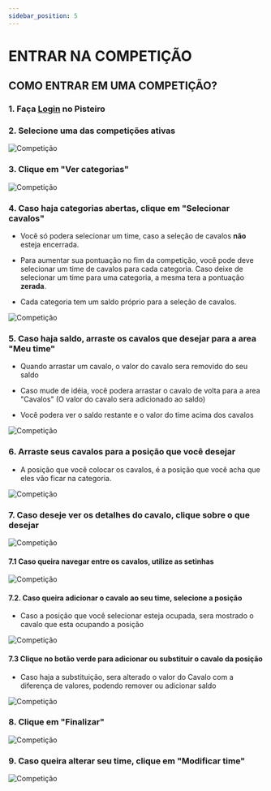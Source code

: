 ```yaml
---
sidebar_position: 5
---
```


# ENTRAR NA COMPETIÇÃO

## COMO ENTRAR EM UMA COMPETIÇÃO?

### 1. Faça [Login](login.md) no Pisteiro

### 2. Selecione uma das competições ativas

![Competição](/img/Plataforma/competi1.png)

### 3. Clique em "Ver categorias"

![Competição](/img/Plataforma/competi2.png)

### 4. Caso haja categorias abertas, clique em "Selecionar cavalos"

- Você só podera selecionar um time, caso a seleção de cavalos **não** esteja encerrada.

- Para aumentar sua pontuação no fim da competição, você pode deve selecionar um time de cavalos para cada categoria. Caso deixe de selecionar um time para uma categoria, a mesma tera a pontuação **zerada**.

- Cada categoria tem um saldo próprio para a seleção de cavalos.

![Competição](/img/Plataforma/competi3.png)

### 5. Caso haja saldo, arraste os cavalos que desejar para a area "Meu time"

- Quando arrastar um cavalo, o valor do cavalo sera removido do seu saldo

- Caso mude de idéia, você podera arrastar o cavalo de volta para a area "Cavalos" (O valor do cavalo sera adicionado ao saldo)

- Você podera ver o saldo restante e o valor do time acima dos cavalos

![Competição](/img/Plataforma/competi4.png)

### 6. Arraste seus cavalos para a posição que você desejar

- A posição que você colocar os cavalos, é a posição que você acha que eles vão ficar na categoria.

![Competição](/img/Plataforma/competi5.png)

### 7. Caso deseje ver os detalhes do cavalo, clique sobre o que desejar

![Competição](/img/Plataforma/competi6.png)

#### 7.1 Caso queira navegar entre os cavalos, utilize as setinhas

![Competição](/img/Plataforma/competi9.png)

#### 7.2. Caso queira adicionar o cavalo ao seu time, selecione a posição

- Caso a posição que você selecionar esteja ocupada, sera mostrado o cavalo que esta ocupando a posição

![Competição](/img/Plataforma/competi7.png)

#### 7.3 Clique no botão verde para adicionar ou substituir o cavalo da posição

- Caso haja a substituição, sera alterado o valor do Cavalo com a diferença de valores, podendo remover ou adicionar saldo

![Competição](/img/Plataforma/competi8.png)

### 8. Clique em "Finalizar"

![Competição](/img/Plataforma/competi10.png)

### 9. Caso queira alterar seu time, clique em "Modificar time"

![Competição](/img/Plataforma/competi11.png)